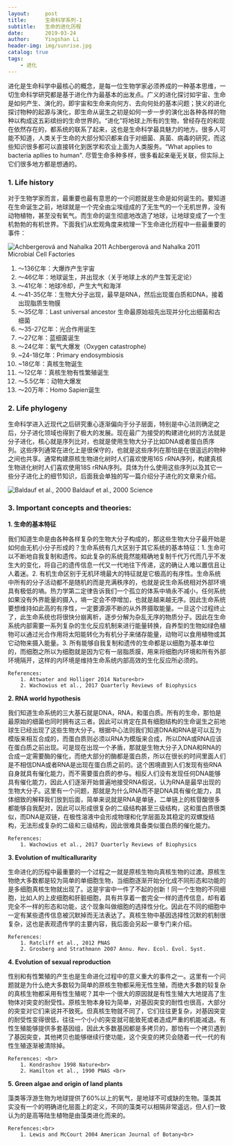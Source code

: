 ```yaml
---
layout:     post
title:      生命科学系列-1
subtitle:   生命的进化历程
date:       2019-03-24
author:     Yingshan Li
header-img: img/sunrise.jpg
catalog: true
tags:
    - 进化
---
```


进化是生命科学中最核心的概念，是每一位生物学家必须养成的一种基本思维，一切生命科学研究都是基于进化作为最基本的出发点。广义的进化探讨如宇宙、生命是如何产生、演化的，即宇宙和生命来向何方、去向何处的基本问题；狭义的进化探讨物种的起源与演化，即生命从诞生之初是如何一步一步的演化出各种各样的物种以构成这五彩缤纷的生命世界的。“进化”将地球上所有的生物，曾经存在的和现在依然存在的，都系统的联系了起来，这也是生命科学最具魅力的地方。很多人可能不知道，人类关于生命的大部分知识都来自于对细菌、真菌、病毒的研究，而这些知识很多都可以直接转化到医学和农业上面为人类服务。“What applies to bacteria apllies to human". 尽管生命多种多样，很多看起来毫无关联，但实际上它们很多地方都是想通的。

### 1. Life history

对于生物学家而言，最重要也最有意思的一个问题就是生命是如何诞生的。要知道在生命诞生之前，地球就是一个完全由尘埃组成的了无生气的一个无机世界，没有动物植物，甚至没有氧气。而生命的诞生彻底地改造了地球，让地球变成了一个生机勃勃的有机世界。下面我们从宏观角度来梳理一下生命进化历程中一些最重要的事件：

![Achbergerová and Nahalka 2011](https://i.imgur.com/C4vxos9.jpg)
Achbergerová and Nahalka 2011 Microbial Cell Factories

1. ～136亿年：大爆炸产生宇宙
2. ～46亿年：地球诞生，并出现水（关于地球上水的产生暂无定论）
3. ～41亿年：地球冷却，产生大气和海洋
4. ～41-35亿年：生物大分子出现，最早是RNA，然后出现蛋白质和DNA，接着出现脂质生物膜
5. ～35亿年：Last universal ancestor 生命最原始祖先出现并分化出细菌和古细菌
6. ～35-27亿年：光合作用诞生
7. ～27亿年：蓝细菌诞生
8. ～24亿年：氧气大爆发（Oxygen catastrophe)
9. ~24-18亿年：Primary endosymbiosis
10. ~18亿年：真核生物诞生
11. ～12亿年：真核生物有性繁殖诞生
12. ～5.5亿年：动物大爆发
13. ～20万年：Homo Sapien诞生

### 2. Life phylogeny

生命科学进入近现代之后研究重心逐渐偏向于分子层面，特别是中心法则确定之后，分子进化领域也得到了极大的发展。现在最广为接受的构建进化树的方法就是分子进化，核心就是序列比对，也就是使用生物大分子比如DNA或者蛋白质序列。这些序列通常在进化上是很保守的，也就是这些序列在那怕是在很遥远的物种之间也共享。通常构建原核生物进化树时人们喜欢使用16S rRNA序列，构建真核生物进化树时人们喜欢使用18S rRNA序列。具体为什么使用这些序列以及其它一些分子进化上的细节知识，后面我会单独的写一篇介绍分子进化的文章来介绍。

![Baldauf et al., 2000](https://i.imgur.com/khVk1Dd.jpg)
Baldauf et al., 2000 Science

### 3. Important concepts and theories:

**1. 生命的基本特征**

我们知道生命是由各种各样复杂的生物大分子构成的，那这些生物大分子最开始是如何由无机小分子形成的？生命系统有几大区别于其它系统的基本特征：1. 生命可以不断地自我复制和遗传。如此复杂的系统竟然能精确地复制千代万代而几乎不发生大的变化，将自己的遗传信息一代又一代地往下传递，这的确让人难以置信且让人着迷。2. 有机生命区别于无机环境最大的特征就是它极高的有序性。生命系统中所有的分子活动都不是随机的而是充满秩序的，也就是说生命系统相对外部环境具有极低的墒。热力学第二定律告诉我们一个孤立的体系中墒永不减小，任何系统如果没有外界能量的摄入，墒一定会不停增加，也就是越来越无序。因此生命系统要想维持如此高的有序性，一定要源源不断的从外界摄取能量。一旦这个过程终止了，此生命系统也将很快分崩离析，逐步分解为杂乱无序的物质分子。因此在生命系统内部需要一系列复杂的生化反应机制来进行能量转换，自养型的生物如绿色植物可以通过光合作用将太阳能转化为有机分子来储存能量，动物可以食用植物或其它动物来摄入能量。3. 所有能够自我复制和遗传的生命都是以细胞为基本单位的，而细胞之所以为细胞就是因为它有一层脂质膜，用来将细胞内环境和所有外部环境隔开，这样的内环境是维持生命系统内部高效的生化反应所必须的。

	References:
		1. Attwater and Holliger 2014 Nature<br>
		2. Wachowius et al., 2017 Quarterly Reviews of Biophysics

**2. RNA world hypothesis**
	
我们知道生命系统的三大基石就是DNA，RNA，和蛋白质。所有的生命，那怕是最原始的细菌也同时拥有这三者。因此可以肯定在具有细胞结构的生命诞生之前地球生已经出现了这些生物大分子。根据中心法则我们知道DNA和RNA是可以互为模版来相互合成的，而蛋白质则必须以RNA为模版来合成，所以DNA或RNA应该在蛋白质之前出现。可是现在出现一个矛盾，那就是生物大分子入DNA和RNA的合成一定需要酶的催化，而绝大部分的酶都是蛋白质，所以在很长的时间里面人们是不相信DNA或者RNA是出现在蛋白质之前的。这个困境直到人们发现有些RNA自身就具有催化能力，而不需要蛋白质的参与。相反人们没有发现任何DNA能够具有催化能力，因此人们逐渐开始普遍地接受RNA假说，认为RNA是最早出现的生物大分子。这里有一个问题，那就是为什么RNA而不是DNA具有催化能力，具体细致的解释我们放到后面，简单来说就是RNA是单链，二单链上的核苷酸很多都能够自我配对，因此可以形成很复杂的二级结构甚至三级结构，这和蛋白质很类似，而DNA是双链，在极性溶液中会形成物理和化学层面及其稳定的双螺旋结构，无法形成复杂的二级和三级结构，因此很难具备类似蛋白质的催化能力。
	
	References:
		1. Wachowius et al., 2017 Quarterly Reviews of Biophysics

		
**3. Evolution of multicallurarity**

生命进化的历程中最重要的一个过程之一就是原核生物向真核生物的过渡。原核生物绝大多数都是较为简单的单细胞生物，当细胞逐渐开始分化成不同形态和功能的是多细胞真核生物就出现了。这是宇宙中一件了不起的创新！同一个生物的不同细胞，比如人的上皮细胞和肝脏细胞，具有共享着一套完全一样的遗传信息，却有着完全不一样的形态和功能，这个现象叫做细胞的选择性分化。因此在不同的细胞中一定有某些遗传信息被沉默掉而无法表达了。真核生物中基因选择性沉默的机制很复杂，这也是表观遗传学的主要内容，我后面会另起一章专门来介绍。

	References: 
		1. Ratcliff et al., 2012 PNAS
		2. Grosberg and Strathmann 2007 Annu. Rev. Ecol. Evol. Syst.

**4. Evolution of sexual reproduction**

性别和有性繁殖的产生也是生命进化过程中的意义重大的事件之一。这里有一个问题就是为什么绝大多数较为简单的原核生物都采用无性生殖，而绝大多数的较复杂的真核生物都采用有性生殖呢？其中一个很大的原因就是有性生殖大大地提高了生物体对突变的耐受性。原核生物本身较为简单，对基因突变的耐性也很高，大部分的突变对它们来说并不致死。但真核生物就不同了，它们往往更复杂，对基因突变的耐受性变得很低，往往一个小小的突变就可能致死或者造成严重的机能减退。有性生殖能够提供多套基因组，因此大多数基因都是多拷贝的，那怕有一个拷贝遇到了基因突变，其他拷贝也能够继续行使功能，这个突变的拷贝会随着一代一代的有性生殖逐渐被清除掉。

	References: <br>
		1. Kondrashov 1998 Nature<br>
		2. Hamilton et al., 1990 PNAS <br>

**5. Green algae and origin of land plants**

藻类等浮游生物为地球提供了60%以上的氧气，是地球不可或缺的生物。藻类其实没有一个的明确进化层面上的定义，不同的藻类可以相隔非常遥远，但人们一致认为的是高等陆生植物是由藻类进化而来的。

	Rerefences:<br>
		1. Lewis and McCourt 2004 American Journal of Botany<br>